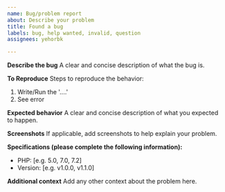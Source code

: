 ```yaml
---
name: Bug/problem report
about: Describe your problem
title: Found a bug
labels: bug, help wanted, invalid, question
assignees: yehorbk

---
```


**Describe the bug**
A clear and concise description of what the bug is.

**To Reproduce**
Steps to reproduce the behavior:
1. Write/Run the '....'
2. See error

**Expected behavior**
A clear and concise description of what you expected to happen.

**Screenshots**
If applicable, add screenshots to help explain your problem.

**Specifications (please complete the following information):**
 - PHP: [e.g. 5.0, 7.0, 7.2]
 - Version: [e.g. v1.0.0, v1.1.0]

**Additional context**
Add any other context about the problem here.
